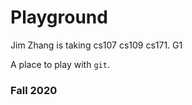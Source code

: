 # Playground

Jim Zhang is taking cs107 cs109 cs171.
G1

A place to play with `git`.

### Fall 2020
